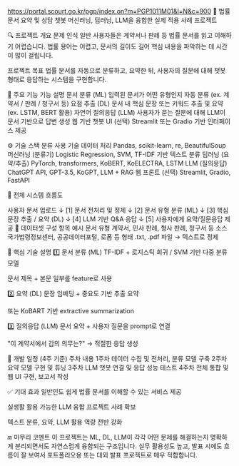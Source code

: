 https://portal.scourt.go.kr/pgp/index.on?m=PGP1011M01&l=N&c=900
📄 법률 문서 요약 및 상담 챗봇
머신러닝, 딥러닝, LLM을 융합한 실제 적용 사례 프로젝트

🔍 프로젝트 개요
문제 인식
일반 사용자들은 계약서나 판례 등 법률 문서를 읽고 이해하기 어렵습니다. 법률 용어는 어렵고, 문서의 길이도 길어 핵심 내용을 파악하는 데 시간이 많이 걸립니다.

프로젝트 목표
법률 문서를 자동으로 분류하고, 요약한 뒤, 사용자의 질문에 대해 챗봇 형태로 응답하는 시스템을 구현합니다.

🎯 주요 기능
기능    설명
문서 분류 (ML)    입력된 문서가 어떤 유형인지 자동 분류 (ex. 계약서 / 판례 / 청구서 등)
요점 추출 (DL)    문서 내 핵심 문장 또는 키워드 추출 및 요약 (ex. LSTM, BERT 활용)
자연어 질의응답 (LLM)    사용자가 묻는 질문에 대해 LLM이 문서 기반으로 답변 생성
웹 기반 챗봇 UI (선택)    Streamlit 또는 Gradio 기반 인터페이스 제공

⚙️ 기술 스택
분류    사용 기술
데이터 처리    Pandas, scikit-learn, re, BeautifulSoup
머신러닝 (분류기)    Logistic Regression, SVM, TF-IDF 기반 텍스트 분류
딥러닝 (요약/추출)    PyTorch, transformers, KoBERT, KoELECTRA, LSTM
LLM (질의응답)    ChatGPT API, GPT-3.5, KoGPT, LLM + RAG
웹 프론트 (선택)    Streamlit, Gradio, FastAPI

🧩 전체 시스템 흐름도

사용자 문서 업로드
        ↓
[1] 문서 전처리 및 정제
        ↓
[2] 문서 유형 분류 (ML)
        ↓
[3] 핵심 문장 추출 / 요약 (DL)
        ↓
[4] LLM 기반 Q&A 응답
        ↓
[5] 사용자에게 요약/질문응답 제공
📁 데이터셋 구성
항목    예시
문서 유형    계약서, 민사 판례, 형사 판례, 청구서 등
소스    국가법령정보센터, 공공데이터포털, 로폼 등
형태    .txt, .pdf 파일 → 텍스트로 정제

🔑 핵심 기술 설명
1️⃣ 문서 분류 (ML)
TF-IDF + 로지스틱 회귀 / SVM 기반 다중 분류 모델

문서 제목 + 본문 일부를 feature로 사용

2️⃣ 요약 (DL)
문장 임베딩 + 중요도 기반 추출 요약

또는 KoBART 기반 extractive summarization

3️⃣ 질의응답 (LLM)
문서 요약 + 사용자 질문을 prompt로 연결

"이 계약서에서 갑의 의무는?" → 적절한 응답 생성

📅 개발 일정 (4주 기준)
주차    내용
1주차    데이터 수집 및 전처리, 분류 모델 구축
2주차    요약 모델 구현 및 튜닝
3주차    LLM 챗봇 연결 및 응답 성능 테스트
4주차    전체 통합 및 웹 UI 구현, 보고서 작성

✅ 기대 효과
일반인도 쉽게 법률 문서를 이해할 수 있는 서비스 제공

실생활 활용 가능한 LLM 융합 프로젝트 사례 확보

텍스트 분류, 요약, LLM 활용 역량 전반 강화

🔚 마무리 코멘트
이 프로젝트는 ML, DL, LLM이 각각 어떤 문제를 해결하는지 명확하게 분리되면서도 자연스럽게 융합되는 구조입니다. 실무 활용성도 높고, 발표 시에도 흐름이 잘 보여서 포트폴리오용 또는 대외 발표 프로젝트로 매우 적합합니다.
